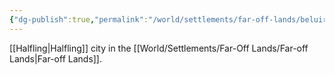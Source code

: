 ```yaml
---
{"dg-publish":true,"permalink":"/world/settlements/far-off-lands/beluir/"}
---
```


[[Halfling\|Halfling]] city in the [[World/Settlements/Far-Off Lands/Far-off Lands\|Far-off Lands]].
